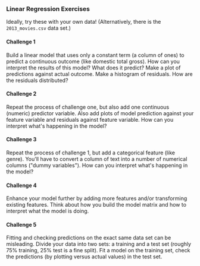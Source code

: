 ### Linear Regression Exercises


Ideally, try these with your own data! (Alternatively, there is the
`2013_movies.csv` data set.)


#### Challenge 1

Build a linear model that uses only a constant term (a column of ones) to predict a continuous outcome (like domestic total gross). How can you interpret the results of this model? What does it predict? Make a plot of predictions against actual outcome. Make a histogram of residuals. How are the residuals distributed?


#### Challenge 2

Repeat the process of challenge one, but also add one continuous (numeric) predictor variable. Also add plots of model prediction against your feature variable and residuals against feature variable. How can you interpret what's happening in the model?


#### Challenge 3

Repeat the process of challenge 1, but add a categorical feature (like genre). You'll have to convert a column of text into a number of numerical columns ("dummy variables"). How can you interpret what's happening in the model?


#### Challenge 4

Enhance your model further by adding more features and/or transforming existing features. Think about how you build the model matrix and how to interpret what the model is doing.


#### Challenge 5

Fitting and checking predictions on the exact same data set can be
misleading. Divide your data into two sets: a training and a test set
(roughly 75% training, 25% test is a fine split). Fit a model on the
training set, check the predictions (by plotting versus actual values)
in the test set.
